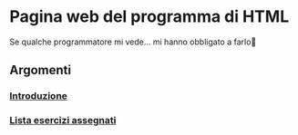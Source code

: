 # Pagina web del programma di HTML
Se qualche programmatore mi vede... mi hanno obbligato a farlo🤥
## Argomenti
### [Introduzione](dispensa)
### [Lista esercizi assegnati](esercizi)